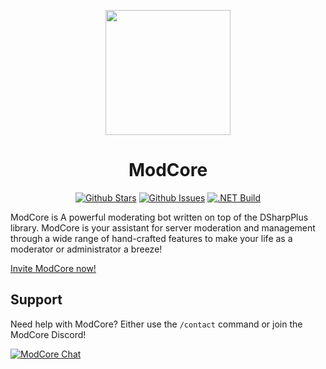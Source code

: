 <p align="center"><img src="https://i.imgur.com/AzWYXOc.png" width="200px" height="200px"></p>
<h1 align="center"> ModCore </h1>
  <p align="center">
    <a href="https://github.com/Naamloos/ModCore/stargazers" target="_blank"><img src="https://img.shields.io/github/stars/Naamloos/ModCore.svg" alt="Github Stars"></a>
    <a href="https://github.com/Naamloos/ModCore/issues" target="_blank"><img src="https://img.shields.io/github/issues/Naamloos/ModCore.svg" alt="Github Issues"></a>
    <a href="https://github.com/Naamloos/ModCore/actions/workflows/dotnet.yml" target="_blank"><img src="https://github.com/Naamloos/ModCore/actions/workflows/dotnet.yml/badge.svg" alt=".NET Build"></a>
  </p>
  
ModCore is A powerful moderating bot written on top of the DSharpPlus library. ModCore is your assistant for server moderation and management through a wide range of hand-crafted features to make your life as a moderator or administrator a breeze! 

[Invite ModCore now!](https://discord.com/api/oauth2/authorize?client_id=359828546719449109&permissions=8&scope=bot%20applications.commands) 
  
Support
---------
Need help with ModCore? Either use the `/contact` command or join the ModCore Discord!

[![ModCore Chat](https://discord.com/api/guilds/709152601978961990/embed.png?style=banner2)](https://discord.gg/MRUP5dd)
